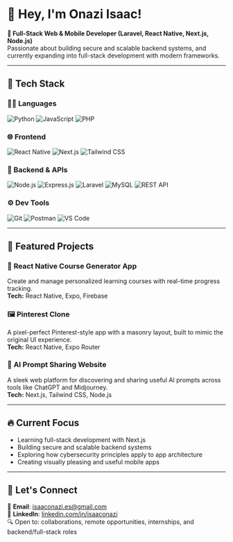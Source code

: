 # 👋 Hey, I'm Onazi Isaac!

**🚀 Full-Stack Web & Mobile Developer (Laravel, React Native, Next.js, Node.js)**  
Passionate about building secure and scalable backend systems, and currently expanding into full-stack development with modern frameworks.

---

## 🧰 Tech Stack

### 👨‍💻 Languages  
![Python](https://img.shields.io/badge/-Python-blue?logo=python&logoColor=white)  ![JavaScript](https://img.shields.io/badge/-JavaScript-yellow?logo=javascript&logoColor=black)  ![PHP](https://img.shields.io/badge/-PHP-8892BF?logo=php&logoColor=white)

### 🌐 Frontend  
![React Native](https://img.shields.io/badge/-React_Native-61DAFB?logo=react&logoColor=black)  ![Next.js](https://img.shields.io/badge/-Next.js-000000?logo=next.js)  ![Tailwind CSS](https://img.shields.io/badge/-Tailwind_CSS-38B2AC?logo=tailwind-css&logoColor=white)

### 🔧 Backend & APIs  
![Node.js](https://img.shields.io/badge/-Node.js-339933?logo=node.js&logoColor=white) ![Express.js](https://img.shields.io/badge/-Express.js-000000?logo=express&logoColor=white) ![Laravel](https://img.shields.io/badge/-Laravel-FF2D20?logo=laravel&logoColor=white)  ![MySQL](https://img.shields.io/badge/-MySQL-4479A1?logo=mysql&logoColor=white)  ![REST API](https://img.shields.io/badge/-REST_API-blue)

### ⚙️ Dev Tools  
![Git](https://img.shields.io/badge/-Git-F05032?logo=git&logoColor=white)  ![Postman](https://img.shields.io/badge/-Postman-FF6C37?logo=postman&logoColor=white)  ![VS Code](https://img.shields.io/badge/-VS_Code-007ACC?logo=visual-studio-code&logoColor=white)

---

## 🚀 Featured Projects

### 📱 **React Native Course Generator App**
Create and manage personalized learning courses with real-time progress tracking.  
**Tech:** React Native, Expo, Firebase

### 🖼️ **Pinterest Clone**
A pixel-perfect Pinterest-style app with a masonry layout, built to mimic the original UI experience.  
**Tech:** React Native, Expo Router

### 🤖 **AI Prompt Sharing Website**
A sleek web platform for discovering and sharing useful AI prompts across tools like ChatGPT and Midjourney.  
**Tech:** Next.js, Tailwind CSS, Node.js

---

## 🔥 Current Focus
- Learning full-stack development with Next.js  
- Building secure and scalable backend systems  
- Exploring how cybersecurity principles apply to app architecture  
- Creating visually pleasing and useful mobile apps  

---

## 🤝 Let's Connect

📧 **Email**: [isaaconazi.es@gmail.com](mailto:isaaconazi.es@gmail.com)  
💼 **LinkedIn**: [linkedin.com/in/isaaconazi](https://linkedin.com/in/isaaconazi)  
🔍 Open to: collaborations, remote opportunities, internships, and backend/full-stack roles
